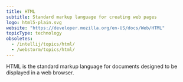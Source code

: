 ```yaml
---
title: HTML
subtitle: Standard markup language for creating web pages
logo: html5-plain.svg
website: "https://developer.mozilla.org/en-US/docs/Web/HTML"
topicType: technology
obsoletes:
  - /intellij/topics/html/
  - /webstorm/topics/html/
---
```


HTML is the standard markup language for documents designed to be displayed in a web browser.
